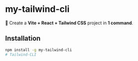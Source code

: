 # my-tailwind-cli

🚀 Create a **Vite + React + Tailwind CSS** project in **1 command**.

## Installation
```bash
npm install -g my-tailwind-cli
#   T a i l w i n d - C L I  
 
